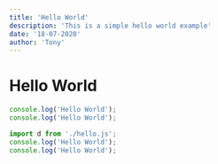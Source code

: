 ```yaml
---
title: 'Hello World'
description: 'This is a simple hello world example'
date: '18-07-2020'
author: 'Tony'
---
```


# Hello World

```javascript
console.log('Hello World');
console.log('Hello World');
```

```js
import d from './hello.js';
console.log('Hello World');
console.log('Hello World');
```
